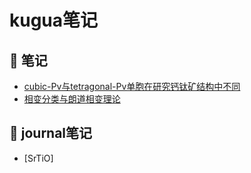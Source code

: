 # kugua笔记

## 📘 笔记
- [cubic-Pv与tetragonal-Pv单胞在研究钙钛矿结构中不同](./notes/25_7_cubic_vs_tetragonal_cells.md)
- [相变分类与朗道相变理论](./notes/25_7_2_phase_transition.md)
## 📘 journal笔记
- [SrTiO]
